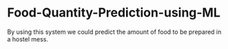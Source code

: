 # Food-Quantity-Prediction-using-ML
By using this system we could predict the amount of food to be prepared in a hostel mess.
